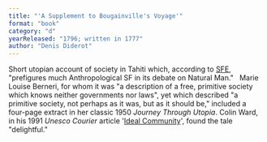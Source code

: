 ```yaml
---
title: "'A Supplement to Bougainville's Voyage'"
format: "book"
category: "d"
yearReleased: "1796; written in 1777"
author: "Denis Diderot"
---
```

Short utopian account of society in Tahiti which,  according to <a href="http://www.sf-encyclopedia.com/entry/diderot_denis">SFE</a>,  "prefigures much Anthropological SF in its debate on Natural Man."
 
Marie Louise Berneri, for whom it was "a description of a  free, primitive society which knows neither governments nor laws", yet which  described "a primitive society, not perhaps as it was, but as it should be,"  included a four-page extract in her classic 1950  _Journey Through Utopia_. Colin Ward, in his 1991 _Unesco Courier_ article '<a href="http://unesdoc.unesco.org/images/0008/000877/087746eo.pdf">Ideal  Community</a>', found the tale "delightful."
 
 
